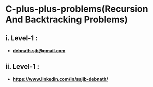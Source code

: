 ﻿# C-plus-plus-problems(Recursion And Backtracking Problems)

## i. Level-1 : 
   - ####  debnath.sjb@gmail.com
## ii.  Level-1 : 
   - #### https://www.linkedin.com/in/sajib-debnath/
